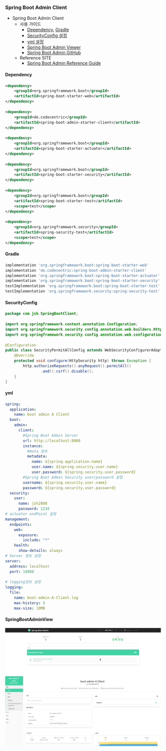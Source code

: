 ### Spring Boot Admin Client

- Spring Boot Admin Client
    * 사용 가이드
        + [Dependency](#Dependency), [Gradle](#Gradle)
        + [SecurityConfig 설정](#SecurityConfig)
        + [yml 설정](#yml)
        + [Spring Boot Admin Viewer](#SpringBootAdminView)
        + [Spring Boot Admin GitHub](https://github.com/suhojang/SpringBootAdmin)
    * Reference SITE
        + [Spring Boot Admin Reference Guide](https://codecentric.github.io/spring-boot-admin/current/)

#### Dependency
```xml
<dependency>
    <groupId>org.springframework.boot</groupId>
    <artifactId>spring-boot-starter-web</artifactId>
</dependency>

<dependency>
    <groupId>de.codecentric</groupId>
    <artifactId>spring-boot-admin-starter-client</artifactId>
</dependency>

<dependency>
    <groupId>org.springframework.boot</groupId>
    <artifactId>spring-boot-starter-actuator</artifactId>
</dependency>

<dependency>
    <groupId>org.springframework.boot</groupId>
    <artifactId>spring-boot-starter-security</artifactId>
</dependency>

<dependency>
    <groupId>org.springframework.boot</groupId>
    <artifactId>spring-boot-starter-test</artifactId>
    <scope>test</scope>
</dependency>

<dependency>
    <groupId>org.springframework.security</groupId>
    <artifactId>spring-security-test</artifactId>
    <scope>test</scope>
</dependency>
```

#### Gradle
```groovy
implementation 'org.springframework.boot:spring-boot-starter-web'
implementation 'de.codecentric:spring-boot-admin-starter-client'
implementation 'org.springframework.boot:spring-boot-starter-actuator'
implementation 'org.springframework.boot:spring-boot-starter-security'
testImplementation 'org.springframework.boot:spring-boot-starter-test'
testImplementation 'org.springframework.security:spring-security-test'
```
#### SecurityConfig
````java
package com.jsh.SpringBootClient;

import org.springframework.context.annotation.Configuration;
import org.springframework.security.config.annotation.web.builders.HttpSecurity;
import org.springframework.security.config.annotation.web.configuration.WebSecurityConfigurerAdapter;

@Configuration
public class SecurityPermitAllConfig extends WebSecurityConfigurerAdapter {
    @Override
    protected void configure(HttpSecurity http) throws Exception {
        http.authorizeRequests().anyRequest().permitAll()
                .and().csrf().disable();
    }
}
````

#### yml
````yml
spring:
  application:
    name: boot admin A Client
  boot:
    admin:
      client:
        #Spring Boot Admin Server
        url: http://localhost:8080
        instance:
          #meta 정보
          metadata:
            name: ${spring.application.name}
            user.name: ${spring.security.user.name}
            user.password: ${spring.security.user.password}
        #Spring Boot Admin Security user/password 설정
        username: ${spring.security.user.name}
        password: ${spring.security.user.password}
  security:
    user:
      name: jsh2808
      password: 1234
# actuator endPoint 설정      
management:
  endpoints:
    web:
      exposure:
        include: "*"
    health:
      show-details: always
# Server 정보 설정
server:
  address: localhost
  port: 18080

# logging정보 설정
logging:
  file:
    name: boot-admin-A-Client.log
    max-history: 5
    max-size: 10MB
````
#### SpringBootAdminView
![Spring Boot Admin](https://github.com/suhojang/SpringBootAdminClient/blob/master/springbootAdminClient01.png)
![Spring Boot Admin](https://github.com/suhojang/SpringBootAdminClient/blob/master/springbootAdminClient02.png)
